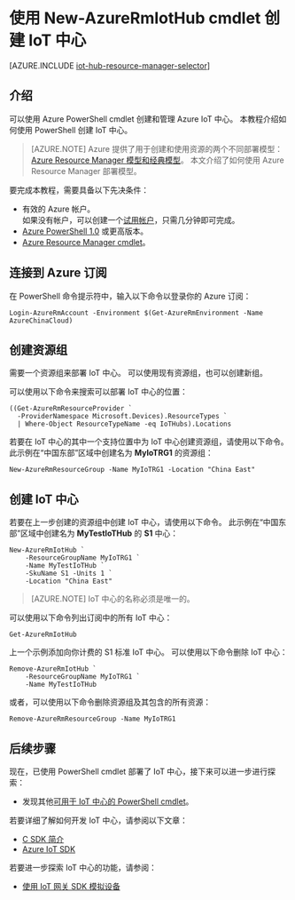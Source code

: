 <properties
    pageTitle="使用 PowerShell cmdlet 创建 Azure IoT 中心 | Azure"
    description="如何使用 PowerShell cmdlet 创建 IoT 中心。"
    services="iot-hub"
    documentationcenter=""
    author="dominicbetts"
    manager="timlt"
    editor=""
    translationtype="Human Translation" />
<tags
    ms.service="iot-hub"
    ms.devlang="multiple"
    ms.topic="article"
    ms.tgt_pltfrm="na"
    ms.workload="na"
    ms.date="03/17/2017"
    wacn.date="04/17/2017"
    ms.author="dobett"
    ms.sourcegitcommit="7cc8d7b9c616d399509cd9dbdd155b0e9a7987a8"
    ms.openlocfilehash="a949f1bff396bc5d0d05b2297ca8f4103f49e638"
    ms.lasthandoff="04/07/2017" />

# <a name="create-an-iot-hub-using-the-new-azurermiothub-cmdlet"></a>使用 New-AzureRmIotHub cmdlet 创建 IoT 中心

[AZURE.INCLUDE [iot-hub-resource-manager-selector](../../includes/iot-hub-resource-manager-selector.md)]

## <a name="introduction"></a>介绍

可以使用 Azure PowerShell cmdlet 创建和管理 Azure IoT 中心。 本教程介绍如何使用 PowerShell 创建 IoT 中心。

> [AZURE.NOTE]
> Azure 提供了用于创建和使用资源的两个不同部署模型：[Azure Resource Manager 模型和经典模型](/documentation/articles/resource-manager-deployment-model/)。  本文介绍了如何使用 Azure Resource Manager 部署模型。

要完成本教程，需要具备以下先决条件：

* 有效的 Azure 帐户。 <br/>如果没有帐户，可以创建一个[试用帐户][lnk-free-trial]，只需几分钟即可完成。
* [Azure PowerShell 1.0][lnk-powershell-install] 或更高版本。
* [Azure Resource Manager cmdlet][lnk-rm-install]。

## <a name="connect-to-your-azure-subscription"></a>连接到 Azure 订阅
在 PowerShell 命令提示符中，输入以下命令以登录你的 Azure 订阅：

    Login-AzureRmAccount -Environment $(Get-AzureRmEnvironment -Name AzureChinaCloud)

## <a name="create-resource-group"></a>创建资源组

需要一个资源组来部署 IoT 中心。 可以使用现有资源组，也可以创建新组。

可以使用以下命令来搜索可以部署 IoT 中心的位置：

    ((Get-AzureRmResourceProvider `
      -ProviderNamespace Microsoft.Devices).ResourceTypes `
      | Where-Object ResourceTypeName -eq IoTHubs).Locations

若要在 IoT 中心的其中一个支持位置中为 IoT 中心创建资源组，请使用以下命令。 此示例在“中国东部”区域中创建名为 **MyIoTRG1** 的资源组：

    New-AzureRmResourceGroup -Name MyIoTRG1 -Location "China East"

## <a name="create-an-iot-hub"></a>创建 IoT 中心

若要在上一步创建的资源组中创建 IoT 中心，请使用以下命令。 此示例在“中国东部”区域中创建名为 **MyTestIoTHub** 的 **S1** 中心：

    New-AzureRmIotHub `
        -ResourceGroupName MyIoTRG1 `
        -Name MyTestIoTHub `
        -SkuName S1 -Units 1 `
        -Location "China East"

> [AZURE.NOTE]
> IoT 中心的名称必须是唯一的。

可以使用以下命令列出订阅中的所有 IoT 中心：

    Get-AzureRmIotHub

上一个示例添加向你计费的 S1 标准 IoT 中心。 可以使用以下命令删除 IoT 中心：

    Remove-AzureRmIotHub `
        -ResourceGroupName MyIoTRG1 `
        -Name MyTestIoTHub

或者，可以使用以下命令删除资源组及其包含的所有资源：

    Remove-AzureRmResourceGroup -Name MyIoTRG1

## <a name="next-steps"></a>后续步骤

现在，已使用 PowerShell cmdlet 部署了 IoT 中心，接下来可以进一步进行探索：

* 发现其他[可用于 IoT 中心的 PowerShell cmdlet][lnk-iothub-cmdlets]。


若要详细了解如何开发 IoT 中心，请参阅以下文章：

* [C SDK 简介][lnk-c-sdk]
* [Azure IoT SDK][lnk-sdks]

若要进一步探索 IoT 中心的功能，请参阅：

* [使用 IoT 网关 SDK 模拟设备][lnk-gateway]

<!-- Links -->
[lnk-free-trial]: /pricing/1rmb-trial/
[lnk-powershell-install]: https://docs.microsoft.com/zh-cn/powershell/azureps-cmdlets-docs
[lnk-iothub-cmdlets]: https://docs.microsoft.com/zh-cn/powershell/resourcemanager/azurerm.iothub/v1.3.0/azurerm.iothub
[lnk-rm-install]: https://docs.microsoft.com/zh-cn/powershell/resourcemanager/


[lnk-c-sdk]: /documentation/articles/iot-hub-device-sdk-c-intro/
[lnk-sdks]: /documentation/articles/iot-hub-devguide-sdks/

[lnk-gateway]: /documentation/articles/iot-hub-linux-gateway-sdk-simulated-device/